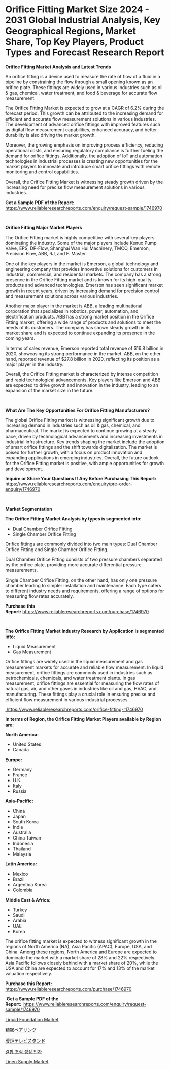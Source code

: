 <p><h1>Orifice Fitting Market Size 2024 - 2031 Global Industrial Analysis, Key Geographical Regions, Market Share, Top Key Players, Product Types and Forecast Research Report</h1></p><p><strong>Orifice Fitting Market Analysis and Latest Trends</strong></p>
<p><p>An orifice fitting is a device used to measure the rate of flow of a fluid in a pipeline by constraining the flow through a small opening known as an orifice plate. These fittings are widely used in various industries such as oil & gas, chemical, water treatment, and food & beverage for accurate flow measurement.</p><p>The Orifice Fitting Market is expected to grow at a CAGR of 6.2% during the forecast period. This growth can be attributed to the increasing demand for efficient and accurate flow measurement solutions in various industries. The development of advanced orifice fittings with improved features such as digital flow measurement capabilities, enhanced accuracy, and better durability is also driving the market growth.</p><p>Moreover, the growing emphasis on improving process efficiency, reducing operational costs, and ensuring regulatory compliance is further fueling the demand for orifice fittings. Additionally, the adoption of IoT and automation technologies in industrial processes is creating new opportunities for the market players to innovate and introduce smart orifice fittings with remote monitoring and control capabilities.</p><p>Overall, the Orifice Fitting Market is witnessing steady growth driven by the increasing need for precise flow measurement solutions in various industries.</p></p>
<p><strong>Get a Sample PDF of the Report:&nbsp;</strong> <a href="https://www.reliableresearchreports.com/enquiry/request-sample/1746970">https://www.reliableresearchreports.com/enquiry/request-sample/1746970</a></p>
<p>&nbsp;</p>
<p><strong>Orifice Fitting Major Market Players</strong></p>
<p><p>The Orifice Fitting market is highly competitive with several key players dominating the industry. Some of the major players include Kenuo Pump Valve, EPS, DP-Flow, Shanghai Wan Hui Machinery, TMCO, Emerson, Precision Flow, ABB, RJ, and F. Master.</p><p>One of the key players in the market is Emerson, a global technology and engineering company that provides innovative solutions for customers in industrial, commercial, and residential markets. The company has a strong presence in the Orifice Fitting market and is known for its high-quality products and advanced technologies. Emerson has seen significant market growth in recent years, driven by increasing demand for precision control and measurement solutions across various industries.</p><p>Another major player in the market is ABB, a leading multinational corporation that specializes in robotics, power, automation, and electrification products. ABB has a strong market position in the Orifice Fitting market, offering a wide range of products and solutions to meet the needs of its customers. The company has shown steady growth in its market share and is expected to continue expanding its presence in the coming years.</p><p>In terms of sales revenue, Emerson reported total revenue of $16.8 billion in 2020, showcasing its strong performance in the market. ABB, on the other hand, reported revenue of $27.8 billion in 2020, reflecting its position as a major player in the industry.</p><p>Overall, the Orifice Fitting market is characterized by intense competition and rapid technological advancements. Key players like Emerson and ABB are expected to drive growth and innovation in the industry, leading to an expansion of the market size in the future.</p></p>
<p>&nbsp;</p>
<p><strong>What Are The Key Opportunities For Orifice Fitting Manufacturers?</strong></p>
<p><p>The global Orifice Fitting market is witnessing significant growth due to increasing demand in industries such as oil & gas, chemical, and pharmaceutical. The market is expected to continue growing at a steady pace, driven by technological advancements and increasing investments in industrial infrastructure. Key trends shaping the market include the adoption of smart orifice fittings and the shift towards digitalization. The market is poised for further growth, with a focus on product innovation and expanding applications in emerging industries. Overall, the future outlook for the Orifice Fitting market is positive, with ample opportunities for growth and development.</p></p>
<p><strong>Inquire or Share Your Questions If Any Before Purchasing This Report:</strong> <a href="https://www.reliableresearchreports.com/enquiry/pre-order-enquiry/1746970">https://www.reliableresearchreports.com/enquiry/pre-order-enquiry/1746970</a></p>
<p>&nbsp;</p>
<p><strong>Market Segmentation</strong></p>
<p><strong>The Orifice Fitting Market Analysis by types is segmented into:</strong></p>
<p><ul><li>Dual Chamber Orifice Fitting</li><li>Single Chamber Orifice Fitting</li></ul></p>
<p><p>Orifice fittings are commonly divided into two main types: Dual Chamber Orifice Fitting and Single Chamber Orifice Fitting. </p><p>Dual Chamber Orifice Fitting consists of two pressure chambers separated by the orifice plate, providing more accurate differential pressure measurements. </p><p>Single Chamber Orifice Fitting, on the other hand, has only one pressure chamber leading to simpler installation and maintenance. Each type caters to different industry needs and requirements, offering a range of options for measuring flow rates accurately.</p></p>
<p><strong>Purchase this Report:&nbsp;</strong><a href="https://www.reliableresearchreports.com/purchase/1746970">https://www.reliableresearchreports.com/purchase/1746970</a></p>
<p>&nbsp;</p>
<p><strong>The Orifice Fitting Market Industry Research by Application is segmented into:</strong></p>
<p><ul><li>Liquid Measurement</li><li>Gas Measurement</li></ul></p>
<p><p>Orifice fittings are widely used in the liquid measurement and gas measurement markets for accurate and reliable flow measurement. In liquid measurement, orifice fittings are commonly used in industries such as petrochemicals, chemicals, and water treatment plants. In gas measurement, orifice fittings are essential for measuring the flow rates of natural gas, air, and other gases in industries like oil and gas, HVAC, and manufacturing. These fittings play a crucial role in ensuring precise and efficient flow measurement in various industrial processes.</p></p>
<p><a href="https://www.reliableresearchreports.com/orifice-fitting-r1746970">&nbsp;https://www.reliableresearchreports.com/orifice-fitting-r1746970</a></p>
<p><strong>In terms of Region, the Orifice Fitting Market Players available by Region are:</strong></p>
<p>
    <p> <strong> North America: </strong>
        <ul>
            <li>United States</li>
            <li>Canada</li>
        </ul>
        </p> 
    <p> <strong> Europe: </strong>
        <ul>
            <li>Germany</li>
            <li>France</li>
            <li>U.K.</li>
            <li>Italy</li>
            <li>Russia</li>
        </ul>
        </p> 
    <p> <strong> Asia-Pacific: </strong>
        <ul>
            <li>China</li>
            <li>Japan</li>
            <li>South Korea</li>
            <li>India</li>
            <li>Australia</li>
            <li>China Taiwan</li>
            <li>Indonesia</li>
            <li>Thailand</li>
            <li>Malaysia</li>
        </ul>
        </p> 
    <p> <strong> Latin America: </strong>
        <ul>
            <li>Mexico</li>
            <li>Brazil</li>
            <li>Argentina Korea</li>
            <li>Colombia</li>
        </ul>
        </p> 
    <p> <strong> Middle East & Africa: </strong>
        <ul>
            <li>Turkey</li>
            <li>Saudi</li>
            <li>Arabia</li>
            <li>UAE</li>
            <li>Korea</li>
        </ul>
    </p>
    </p>
<p><p>The orifice fitting market is expected to witness significant growth in the regions of North America (NA), Asia Pacific (APAC), Europe, USA, and China. Among these regions, North America and Europe are expected to dominate the market with a market share of 28% and 22% respectively. Asia Pacific follows closely behind with a market share of 20%, while the USA and China are expected to account for 17% and 13% of the market valuation respectively.</p></p>
<p><strong>Purchase this Report: </strong><a href="https://www.reliableresearchreports.com/purchase/1746970">https://www.reliableresearchreports.com/purchase/1746970</a></p>
<p>&nbsp;<strong>Get a Sample PDF of the Report:&nbsp;&nbsp;</strong><a href="https://www.reliableresearchreports.com/enquiry/request-sample/1746970">https://www.reliableresearchreports.com/enquiry/request-sample/1746970</a></p>
<p><strong></strong></p>
<p><p><a href="https://www.linkedin.com/pulse/liquid-foundation-market-size-trends-complete-industry-zt5ke?trackingId=6xj0XJbEDLEUxlxE%2BDMGng%3D%3D">Liquid Foundation Market</a></p><p><a href="https://medium.com/@timslater46/%E7%B2%BE%E5%AF%86%E3%83%99%E3%82%A2%E3%83%AA%E3%83%B3%E3%82%B0%E5%B8%82%E5%A0%B4%E3%81%AE%E3%83%88%E3%83%AC%E3%83%B3%E3%83%89%E3%81%A8%E5%B8%82%E5%A0%B4%E5%88%86%E6%9E%90%E3%81%AF-2024%E5%B9%B4%E3%81%8B%E3%82%892031%E5%B9%B4%E3%81%BE%E3%81%A7%E3%81%AE%E4%BA%88%E6%B8%AC%E3%81%AB%E5%9F%BA%E3%81%A5%E3%81%84%E3%81%A6%E3%81%8A%E3%82%8A%E3%81%BE%E3%81%99-411194c115a8">精密ベアリング</a></p><p><a href="https://medium.com/@chrispbacon162023/%E6%9A%96%E7%82%89%E3%83%86%E3%83%AC%E3%83%93%E3%82%B9%E3%82%BF%E3%83%B3%E3%83%89%E5%B8%82%E5%A0%B4%E3%81%AE%E8%A6%8F%E6%A8%A1%E3%81%A8%E5%B8%82%E5%A0%B4%E5%8B%95%E5%90%91-%E5%AE%8C%E5%85%A8%E3%81%AA%E6%A5%AD%E7%95%8C%E6%A6%82%E8%A6%81-2024%E5%B9%B4%E3%81%8B%E3%82%892031%E5%B9%B4%E3%81%BE%E3%81%A7-c5522f825500">暖炉テレビスタンド</a></p><p><a href="https://medium.com/@kylevasquez266/%EA%B2%B0%ED%95%A9-%EC%A1%B0%EC%A7%81-%EC%84%B1%EC%9E%A5-%EC%9D%B8%EC%9E%90-%EC%8B%9C%EC%9E%A5-%EB%A9%94%ED%8A%B8%EB%A6%AD%EC%8A%A4%EB%A5%BC-%ED%95%B4%EB%8F%85%ED%95%98%EB%8B%A4-%EC%8B%9C%EC%9E%A5-%EC%A0%90%EC%9C%A0%EC%9C%A8-%ED%8A%B8%EB%A0%8C%EB%93%9C-%EB%B0%8F-%EC%84%B1%EC%9E%A5-%ED%8C%A8%ED%84%B4-9883b24e714d">결합 조직 성장 인자</a></p><p><a href="https://www.linkedin.com/pulse/linen-supply-market-key-successful-business-strategy-forecast-ictge?trackingId=9aT1UB1aw15fWEUBPeM8XA%3D%3D">Linen Supply Market</a></p></p>